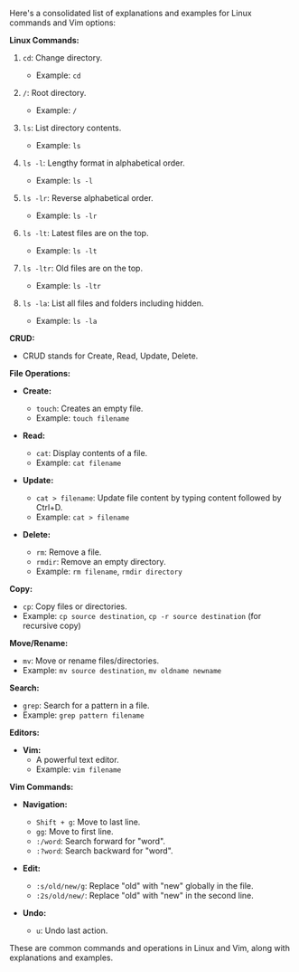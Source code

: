 Here's a consolidated list of explanations and examples for Linux commands and Vim options:

**Linux Commands:**

1. `cd`: Change directory.
   - Example: `cd`

2. `/`: Root directory.
   - Example: `/`

3. `ls`: List directory contents.
   - Example: `ls`

4. `ls -l`: Lengthy format in alphabetical order.
   - Example: `ls -l`

5. `ls -lr`: Reverse alphabetical order.
   - Example: `ls -lr`

6. `ls -lt`: Latest files are on the top.
   - Example: `ls -lt`

7. `ls -ltr`: Old files are on the top.
   - Example: `ls -ltr`

8. `ls -la`: List all files and folders including hidden.
   - Example: `ls -la`

**CRUD:**

- CRUD stands for Create, Read, Update, Delete.

**File Operations:**

- **Create:**
  - `touch`: Creates an empty file.
  - Example: `touch filename`

- **Read:**
  - `cat`: Display contents of a file.
  - Example: `cat filename`

- **Update:**
  - `cat > filename`: Update file content by typing content followed by Ctrl+D.
  - Example: `cat > filename`

- **Delete:**
  - `rm`: Remove a file.
  - `rmdir`: Remove an empty directory.
  - Example: `rm filename`, `rmdir directory`

**Copy:**

- `cp`: Copy files or directories.
- Example: `cp source destination`, `cp -r source destination` (for recursive copy)

**Move/Rename:**

- `mv`: Move or rename files/directories.
- Example: `mv source destination`, `mv oldname newname`

**Search:**

- `grep`: Search for a pattern in a file.
- Example: `grep pattern filename`

**Editors:**

- **Vim:**
  - A powerful text editor.
  - Example: `vim filename`

**Vim Commands:**

- **Navigation:**
  - `Shift + g`: Move to last line.
  - `gg`: Move to first line.
  - `:/word`: Search forward for "word".
  - `:?word`: Search backward for "word".

- **Edit:**
  - `:s/old/new/g`: Replace "old" with "new" globally in the file.
  - `:2s/old/new/`: Replace "old" with "new" in the second line.

- **Undo:**
  - `u`: Undo last action.

These are common commands and operations in Linux and Vim, along with explanations and examples.